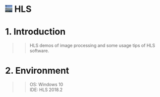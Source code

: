 [<img height="23" src="https://github.com/lh9171338/Outline/blob/master/icon.jpg"/>](https://github.com/lh9171338/Outline) HLS
===

# 1. Introduction
>>HLS demos of image processing and some usage tips of HLS software.

# 2. Environment
>>OS: Windows 10  
>>IDE: HLS 2018.2
